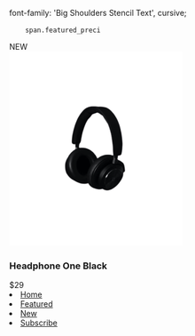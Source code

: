 
font-family: 'Big Shoulders Stencil Text', cursive;

        span.featured_preci
<div class="featured_product">
    <div class="featured_box">
        <div class="featured_new">NEW</div>
        <img src="./assets/img/feature1.png" alt="" class="featured_img">
    </div>
    <div class="featured_data">
        <h3 class="featured_name">Headphone One Black</h3>
        <span class="featured_preci">$29</span>
    </div>
</div>


 <li><a href="#" class="footer_link">Home</a></li>
           <li><a href="#" class="footer_link">Featured</a></li>
           <li><a href="#" class="footer_link">New</a></li>
           <li><a href="#" class="footer_link">Subscribe</a></li>